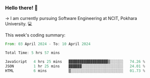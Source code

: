 ### Hello there! 👋

-> I am currently pursuing Software Engineering at NCIT, Pokhara University. 💻


This week's coding summary:
<!--START_SECTION:waka-->

```rust
From: 03 April 2024 - To: 10 April 2024

Total Time: 5 hrs 57 mins

JavaScript   4 hrs 25 mins   ▓▓▓▓▓▓▓▓▓▓▓▓▓▓▓▓▓▓▒░░░░░░   74.26 %
JSON         1 hr 25 mins    ▓▓▓▓▓▓░░░░░░░░░░░░░░░░░░░   24.01 %
HTML         6 mins          ▒░░░░░░░░░░░░░░░░░░░░░░░░   01.73 %
```

<!--END_SECTION:waka-->
